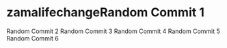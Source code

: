 # zamalifechangeRandom Commit 1
Random Commit 2
Random Commit 3
Random Commit 4
Random Commit 5
Random Commit 6
